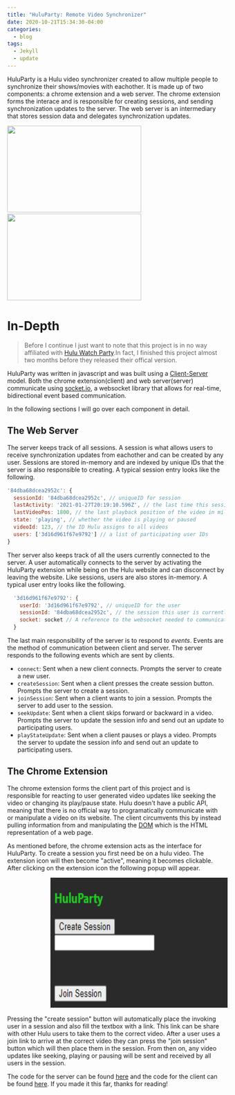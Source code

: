 ```yaml
---
title: "HuluParty: Remote Video Synchronizer"
date: 2020-10-21T15:34:30-04:00
categories:
  - blog
tags:
  - Jekyll
  - update
---
```


HuluParty is a Hulu video synchronizer created to allow multiple people to synchronize their shows/movies with eachother. It is made up of two components: a chrome extension and a web server. The chrome extension forms the interace and is responsible for creating sessions, and sending synchronization updates to the server. The web server is an intermediary that stores session data and delegates synchronization updates.

<div>
  <img style="text-align: left" src="/assets/gifs/shrek_gif.gif" width = "310" height = "200"/>
  <img style="test-align: right" src="/assets/gifs/shrek_gif.gif" width = "310" height = "200"/>
</div>

# In-Depth
> Before I continue I just want to note that this project is in no way affiliated with [Hulu Watch Party](https://help.hulu.com/s/article/watch-party).In fact, I finished this project almost two months before they released their offical version.

HuluParty was written in javascript and was built using a [Client-Server](https://en.wikipedia.org/wiki/Client%E2%80%93server_model) model. Both the chrome extension(client) and web server(server) communicate using [socket.io](https://socket.io/docs/v3/index.html),
a websocket library that allows for real-time, bidirectional event based communication.

In the following sections I will go over each component in detail.

## The Web Server
The server keeps track of all sessions. A session is what allows users to receive synchronization updates from eachother and can be created by any user. Sessions are stored in-memory and are indexed by unique IDs that the server is also responsible to creating. A typical session entry looks like the following.
```javascript
'84dba68dcea2952c': {
  sessionId: '84dba68dcea2952c', // uniqueID for session
  lastActivity: '2021-01-27T20:19:10.596Z', // the last time this session was updated
  lastVideoPos: 1800, // the last playback position of the video in milliseconds
  state: 'playing', // whether the video is playing or paused
  videoId: 123, // the ID Hulu assigns to all videos
  users: ['3d16d961f67e9792'] // a list of participating user IDs
}
```

Ther server also keeps track of all the users currently connected to the server. A user automatically connects to the server by activating the HuluParty extension while being on the Hulu website and can disconnect by leaving the website. Like sessions, users are also stores in-memory. A typical user entry looks like the following.
```javascript
  '3d16d961f67e9792': {
    userId: '3d16d961f67e9792', // uniqueID for the user
    sessionId: '84dba68dcea2952c', // the session this user is currently in. Initially this field is empty
    socket: socket // A reference to the websocket needed to communicate with this user
  }
```
The last main responsibility of the server is to respond to *events*. Events are the method of communication between client and server. The server responds to the following events which are sent by clients.

- `connect`: Sent when a new client connects. Prompts the server to create a new user.
- `createSession`: Sent when a client presses the create session button. Prompts the server to create a session.
- `joinSession`: Sent when a client wants to join a session. Prompts the server to add user to the session.
- `seekUpdate`: Sent when a client skips forward or backward in a video. Prompts the server to update the session info and send out an update to participating users.
- `playStateUpdate`: Sent when a client pauses or plays a video. Prompts the server to update the session info and send out an update to participating users.

## The Chrome Extension

The chrome extension forms the client part of this project and is responsible for reacting to user generated video updates like seeking the video or changing its play/pause state. Hulu doesn't have a public API, meaning that there is no official way to programatically communicate with or manipulate a video on its website. The client circumvents this by instead pulling information from and manipulating the [DOM](https://developer.mozilla.org/en-US/docs/Web/API/Document_Object_Model/Introduction) which is the HTML representation of a web page.

As mentioned before, the chrome extension acts as the interface for HuluParty. To create a session you first need be on a hulu video. The extension icon will then become "active", meaning it becomes clickable. After clicking on the extension icon the following popup will appear.

<img style="margin-left: 100px;" src="/assets/images/popup_cap.png" width = "410" height = "300"/>

Pressing the "create session" button will automatically place the invoking user in a session and also fill the textbox with a link. This link can be share with other Hulu users to take them to the correct video. After a user uses a join link to arrive at the correct video they can press the "join session" button which will then place them in the session. From then on, any video updates like seeking, playing or pausing will be sent and received by all users in the session. 

The code for the server can be found [here](https://github.com/kcharellano/huluparty-server) and the code for the client can be found [here](https://github.com/kcharellano/huluparty-client). If you made it this far, thanks for reading!
